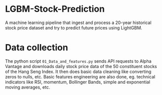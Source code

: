 # LGBM-Stock-Prediction
A machine learning pipeline that ingest and process a 20-year historical stock price dataset and try to predict future prices using LightGBM.

# Data collection
The python script `01_Data_and_features.py` sends API requests to Alpha Vantage and downloads daily stock price data of the 50 constituent stocks of the Hang Seng Index. It then does basic data cleaning like converting zeros to nulls, etc. Basic features engineering are also done, eg. technical indicators like RSI, momentum, Bollinger Bands, simple and exponential moving averages, etc.
